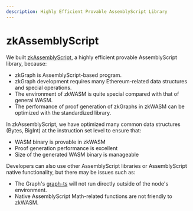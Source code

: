 ```yaml
---
description: Highly Efficient Provable AssemblyScript Library
---
```


# zkAssemblyScript

We built [zkAssemblyScript](../../zkgraph/zkgraph-assemblyscript-lib.md), a highly efficient provable AssemblyScript library, because:

* zkGraph is AssemblyScript-based program.
* zkGraph development requires many Ethereum-related data structures and special operations.
* The environment of zkWASM is quite special compared with that of general WASM.
* The performance of proof generation of zkGraphs in zkWASM can be optimized with the standardized library.

In zkAssemblyScript, we have optimized many common data structures (Bytes, BigInt) at the instruction set level to ensure that:

* WASM binary is provable in zkWASM
* Proof generation performance is excellent
* Size of the generated WASM binary is manageable

Developers can also use other AssemblyScript libraries or AssemblyScript native functionality, but there may be issues such as:

* The Graph's [graph-ts](https://github.com/graphprotocol/graph-tooling/tree/main/packages/ts) will not run directly outside of the node's environment.
* Native AssemblyScript Math-related functions are not friendly to zkWASM.
